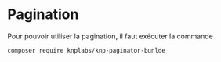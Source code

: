 # Pagination


Pour pouvoir utiliser la pagination, il faut exécuter la commande

```
composer require knplabs/knp-paginator-bunlde
```
